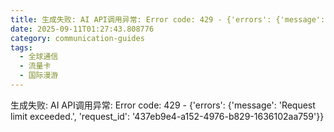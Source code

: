 ```yaml
---
title: 生成失败: AI API调用异常: Error code: 429 - {'errors': {'message': 'Request limit exceeded.', 'request_id': 'b7041885-b0cb-4b8e-afd5-b6eb82e45ed5'}}
date: 2025-09-11T01:27:43.808776
category: communication-guides
tags:
  - 全球通信
  - 流量卡
  - 国际漫游
---
```


生成失败: AI API调用异常: Error code: 429 - {'errors': {'message': 'Request limit exceeded.', 'request_id': '437eb9e4-a152-4976-b829-1636102aa759'}}